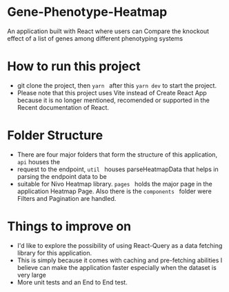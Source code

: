 # Gene-Phenotype-Heatmap
An application built with React where users can Compare the knockout effect of a list of genes among different phenotyping systems

# How to run this project
- git clone the project, then ```yarn ``` after this ```yarn dev``` to start the project.
- Please note that this project uses Vite instead of Create React App because it is no longer mentioned, recomended or supported in the Recent documentation of React.

# Folder Structure
- There are four major folders that form the structure of this application, ``` api ``` houses the
- request to the endpoint, ```util ``` houses parseHeatmapData that helps in parsing the endpoint data to be 
- suitable for Nivo Heatmap library. ```pages ``` holds the  major page in the application Heatmap Page. Also there is the ```components ``` folder were Filters and Pagination are handled.




# Things to improve on

- I'd like to explore the possibility of using React-Query as a data fetching library for this application. 
- This is simply because it comes with caching and pre-fetching abilities I believe can make the application faster especially when the dataset is very large
- More unit tests and an End to End test.











